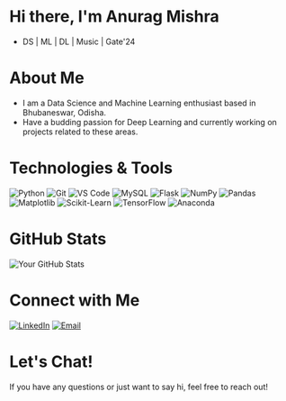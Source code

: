 # Hi there, I'm Anurag Mishra 
- DS | ML | DL | Music | Gate'24

# About Me
- I am a Data Science and Machine Learning enthusiast based in Bhubaneswar, Odisha.  
- Have a budding passion for Deep Learning and currently working on projects related to these areas.  

# Technologies & Tools
![Python](https://img.shields.io/badge/-Python-333333?style=flat&logo=python)
![Git](https://img.shields.io/badge/-Git-333333?style=flat&logo=git)
![VS Code](https://img.shields.io/badge/-VS_Code-007ACC?style=flat&logo=visual-studio-code)
![MySQL](https://img.shields.io/badge/-MySQL-4479A1?style=flat&logo=mysql)
![Flask](https://img.shields.io/badge/-Flask-000000?style=flat&logo=flask)
![NumPy](https://img.shields.io/badge/-NumPy-013243?style=flat&logo=numpy)
![Pandas](https://img.shields.io/badge/-Pandas-150458?style=flat&logo=pandas)
![Matplotlib](https://img.shields.io/badge/-Matplotlib-11557C?style=flat&logo=matplotlib)
![Scikit-Learn](https://img.shields.io/badge/-Scikit_Learn-F7931E?style=flat&logo=scikit-learn)
![TensorFlow](https://img.shields.io/badge/-TensorFlow-FF6F00?style=flat&logo=tensorflow)
![Anaconda](https://img.shields.io/badge/-Anaconda-44A833?style=flat&logo=anaconda)


# GitHub Stats

![Your GitHub Stats](https://github-readme-stats.vercel.app/api?username=gitAnuragMishra&show_icons=true&hide_border=true&theme=radical)

# Connect with Me
[![LinkedIn](https://img.shields.io/badge/-LinkedIn-0077B5?style=flat&logo=linkedin)](https://www.linkedin.com/in/anurag-mishra-b80968213/)
[![Email](https://img.shields.io/badge/-Email-D14836?style=flat&logo=gmail&logoColor=white)](mailto:heyiamanuragmishra@gmail.com)

# Let's Chat!
If you have any questions or just want to say hi, feel free to reach out!

